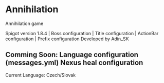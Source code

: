 # Annihilation
Annihilation game


Spigot version 1.8.4 | Boss configuration | Title configuration | ActionBar configuration | Prefix configuration
Developed by Adin_SK

Comming Soon:
Language configuration (messages.yml)
Nexus heal configuration
---------------------------------------------------------------------------------------------

Current Language: Czech/Slovak

